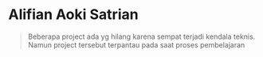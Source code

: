 # Alifian Aoki Satrian 

>Beberapa project ada yg hilang karena sempat terjadi kendala teknis. Namun project tersebut terpantau pada saat proses pembelajaran

